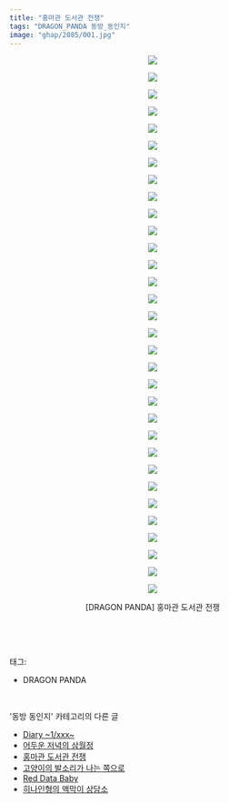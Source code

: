 ```yaml
---
title: "홍마관 도서관 전쟁"
tags: "DRAGON_PANDA 동방_동인지"
image: "ghap/2085/001.jpg"
---
```

<div class="article">
<p style="text-align: center; clear: none; float: none;"><img src="{{ site.nasurl }}/ghap/2085/001.jpg"/></p>
<p style="text-align: center; clear: none; float: none;"><img src="{{ site.nasurl }}/ghap/2085/002.jpg"/></p>
<p style="text-align: center; clear: none; float: none;"><img src="{{ site.nasurl }}/ghap/2085/003.jpg"/></p>
<p style="text-align: center; clear: none; float: none;"><img src="{{ site.nasurl }}/ghap/2085/004.jpg"/></p>
<p style="text-align: center; clear: none; float: none;"><img src="{{ site.nasurl }}/ghap/2085/005.jpg"/></p>
<p style="text-align: center; clear: none; float: none;"><img src="{{ site.nasurl }}/ghap/2085/006.jpg"/></p>
<p style="text-align: center; clear: none; float: none;"><img src="{{ site.nasurl }}/ghap/2085/007.jpg"/></p>
<p style="text-align: center; clear: none; float: none;"><img src="{{ site.nasurl }}/ghap/2085/008.jpg"/></p>
<p style="text-align: center; clear: none; float: none;"><img src="{{ site.nasurl }}/ghap/2085/009.jpg"/></p>
<p style="text-align: center; clear: none; float: none;"><img src="{{ site.nasurl }}/ghap/2085/010.jpg"/></p>
<p style="text-align: center; clear: none; float: none;"><img src="{{ site.nasurl }}/ghap/2085/011.jpg"/></p>
<p style="text-align: center; clear: none; float: none;"><img src="{{ site.nasurl }}/ghap/2085/012.jpg"/></p>
<p style="text-align: center; clear: none; float: none;"><img src="{{ site.nasurl }}/ghap/2085/013.jpg"/></p>
<p style="text-align: center; clear: none; float: none;"><img src="{{ site.nasurl }}/ghap/2085/014.jpg"/></p>
<p style="text-align: center; clear: none; float: none;"><img src="{{ site.nasurl }}/ghap/2085/015.jpg"/></p>
<p style="text-align: center; clear: none; float: none;"><img src="{{ site.nasurl }}/ghap/2085/016.jpg"/></p>
<p style="text-align: center; clear: none; float: none;"><img src="{{ site.nasurl }}/ghap/2085/017.jpg"/></p>
<p style="text-align: center; clear: none; float: none;"><img src="{{ site.nasurl }}/ghap/2085/018.jpg"/></p>
<p style="text-align: center; clear: none; float: none;"><img src="{{ site.nasurl }}/ghap/2085/019.jpg"/></p>
<p style="text-align: center; clear: none; float: none;"><img src="{{ site.nasurl }}/ghap/2085/020.jpg"/></p>
<p style="text-align: center; clear: none; float: none;"><img src="{{ site.nasurl }}/ghap/2085/021.jpg"/></p>
<p style="text-align: center; clear: none; float: none;"><img src="{{ site.nasurl }}/ghap/2085/022.jpg"/></p>
<p style="text-align: center; clear: none; float: none;"><img src="{{ site.nasurl }}/ghap/2085/023.jpg"/></p>
<p style="text-align: center; clear: none; float: none;"><img src="{{ site.nasurl }}/ghap/2085/024.jpg"/></p>
<p style="text-align: center; clear: none; float: none;"><img src="{{ site.nasurl }}/ghap/2085/025.jpg"/></p>
<p style="text-align: center; clear: none; float: none;"><img src="{{ site.nasurl }}/ghap/2085/026.jpg"/></p>
<p style="text-align: center; clear: none; float: none;"><img src="{{ site.nasurl }}/ghap/2085/027.jpg"/></p>
<p style="text-align: center; clear: none; float: none;"><img src="{{ site.nasurl }}/ghap/2085/028.jpg"/></p>
<p style="text-align: center; clear: none; float: none;"><img src="{{ site.nasurl }}/ghap/2085/029.jpg"/></p>
<p style="text-align: center; clear: none; float: none;"><img src="{{ site.nasurl }}/ghap/2085/030.jpg"/></p>
<p style="text-align: center; clear: none; float: none;"><img src="{{ site.nasurl }}/ghap/2085/031.jpg"/></p>
<p style="text-align: center; clear: none; float: none;"><img src="{{ site.nasurl }}/ghap/2085/032.jpg"/></p>
<p style="text-align: center; clear: none; float: none;">[DRAGON PANDA] 홍마관 도서관 전쟁</p>
<p><br/></p>
</div><br/>
<div class="tagTrail">
<p>태그: </p>
<ul>
<li>DRAGON PANDA</li>
</ul>
</div><br/>
<div class="another">
<p>'동방 동인지' 카테고리의 다른 글</p>
<ul>
<li><a href="/2016-09-10-ghap_2087">Diary   ~1/xxx~</a></li>
<li><a href="/2016-09-10-ghap_2086">어두운 저녁의 삼월정</a></li>
<li><a href="/2016-09-10-ghap_2085">홍마관 도서관 전쟁</a></li>
<li><a href="/2016-09-09-ghap_2084">고양이의 발소리가 나는 쪽으로</a></li>
<li><a href="/2016-09-09-ghap_2083">Red Data Baby</a></li>
<li><a href="/2016-09-09-ghap_2082">히나인형의 액막이 상담소</a></li>
</ul>
</div><br/>
<div class="cb_module cb_fluid">
<div class="cb_wrt cb_profile">
</div><!-- commentList close -->
</div><br/>
